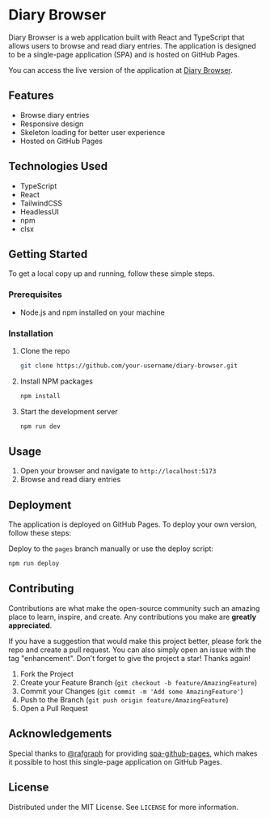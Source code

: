 # Diary Browser

Diary Browser is a web application built with React and TypeScript that allows users to browse and read diary entries. The application is designed to be a single-page application (SPA) and is hosted on GitHub Pages.

You can access the live version of the application at [Diary Browser](https://gopine.github.io/diary-browser).

## Features

- Browse diary entries
- Responsive design
- Skeleton loading for better user experience
- Hosted on GitHub Pages

## Technologies Used

- TypeScript
- React
- TailwindCSS
- HeadlessUI
- npm
- clsx

## Getting Started

To get a local copy up and running, follow these simple steps.

### Prerequisites

- Node.js and npm installed on your machine

### Installation

1. Clone the repo
   ```sh
   git clone https://github.com/your-username/diary-browser.git
   ```
2. Install NPM packages
   ```sh
   npm install
   ```
3. Start the development server
   ```sh
   npm run dev
   ```

## Usage

1. Open your browser and navigate to `http://localhost:5173`
2. Browse and read diary entries

## Deployment

The application is deployed on GitHub Pages. To deploy your own version, follow these steps:

Deploy to the `pages` branch manually or use the deploy script:
   ```sh
   npm run deploy
   ```

## Contributing

Contributions are what make the open-source community such an amazing place to learn, inspire, and create. Any contributions you make are **greatly appreciated**.

If you have a suggestion that would make this project better, please fork the repo and create a pull request. You can also simply open an issue with the tag "enhancement".
Don't forget to give the project a star! Thanks again!

1. Fork the Project
2. Create your Feature Branch (`git checkout -b feature/AmazingFeature`)
3. Commit your Changes (`git commit -m 'Add some AmazingFeature'`)
4. Push to the Branch (`git push origin feature/AmazingFeature`)
5. Open a Pull Request

## Acknowledgements

Special thanks to [@rafgraph](https://github.com/rafgraph) for providing [spa-github-pages](https://github.com/rafgraph/spa-github-pages), which makes it possible to host this single-page application on GitHub Pages.


## License

Distributed under the MIT License. See `LICENSE` for more information.
